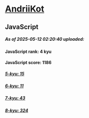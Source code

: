# [AndriiKot](https://www.codewars.com/users/AndriiKot) 

## JavaScript

##### As of 2025-05-12 02:20:40 uploaded:

#### JavaScript rank: 4 kyu

#### JavaScript score: 1186

##### [5-kyu: 15](https://github.com/AndriiKot/JavaScript__CodeWars/tree/main/kyu-5)

##### [6-kyu: 11](https://github.com/AndriiKot/JavaScript__CodeWars/tree/main/kyu-6)

##### [7-kyu: 43](https://github.com/AndriiKot/JavaScript__CodeWars/tree/main/kyu-7)

##### [8-kyu: 324](https://github.com/AndriiKot/JavaScript__CodeWars/tree/main/kyu-8)

